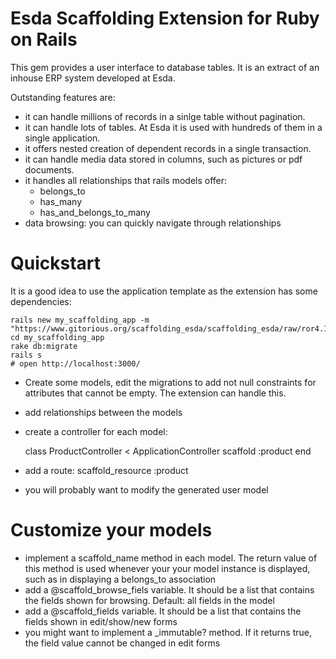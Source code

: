 Esda Scaffolding Extension for Ruby on Rails
============================================

This gem provides a user interface to database tables. It is an extract of an
inhouse ERP system developed at Esda.

Outstanding features are:

- it can handle millions of records in a sinlge table without pagination.
- it can handle lots of tables. At Esda it is used with hundreds of them in a single application.
- it offers nested creation of dependent records in a single transaction.
- it can handle media data stored in columns, such as pictures or pdf documents.
- it handles all relationships that rails models offer:
  - belongs_to
  - has_many
  - has_and_belongs_to_many
- data browsing: you can quickly navigate through relationships

Quickstart
==========

It is a good idea to use the application template as the extension has some dependencies:

    rails new my_scaffolding_app -m "https://www.gitorious.org/scaffolding_esda/scaffolding_esda/raw/ror4.1:app_template/scaffolding_app_template.rb"
    cd my_scaffolding_app
    rake db:migrate
    rails s
    # open http://localhost:3000/

- Create some models, edit the migrations to add not null constraints for attributes that cannot be empty. The extension can handle this.
- add relationships between the models
- create a controller for each model:


    class ProductController < ApplicationController
      scaffold :product
    end

- add a route: scaffold_resource :product
- you will probably want to modify the generated user model


Customize your models
=====================

- implement a scaffold_name method in each model. The return value of this method is used whenever your your model instance is displayed, such as in displaying a belongs_to association
- add a @scaffold_browse_fiels variable. It should be a list that contains the fields shown for browsing. Default: all fields in the model
- add a @scaffold_fields variable. It should be a list that contains the fields shown in edit/show/new forms
- you might want to implement a <fieldname>_immutable? method. If it returns true, the field value cannot be changed in edit forms
